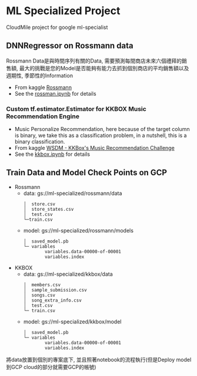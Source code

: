 # ML Specialized Project

CloudMile project for google ml-specialist 

## DNNRegressor on Rossmann data 

Rossmann Data是與時間序列有關的Data, 需要預測每間商店未來六個禮拜的銷售額, 最大的挑戰是您的Model是否能夠有能力去抓到個別商店的平均銷售額以及週期性, 季節性的Information

- From kaggle [Rossmann](https://www.kaggle.com/c/rossmann-store-sales)
- See the [rossman.ipynb](rossmann/rossman.ipynb) for details

### Custom tf.estimator.Estimator for KKBOX Music Recommendation Engine

- Music Personalize Recommendation, here because of the target column is binary, we take this as a classification problem, in a nutshell, this is a binary classification.
- From kaggle [WSDM - KKBox's Music Recommendation Challenge](https://www.kaggle.com/c/kkbox-music-recommendation-challenge/data)
- See the [kkbox.ipynb](kkbox/kkbox.ipynb) for details


## Train Data and Model Check Points on GCP

- Rossmann 
    - data: gs://ml-specialized/rossmann/data
        ```
        │  store.csv
        │  store_states.csv
        │  test.csv
        └─train.csv
        ```
    - model: gs://ml-specialized/rossmann/models
        ```
        │  saved_model.pb
        └─ variables
                variables.data-00000-of-00001
                variables.index
        ```
- KKBOX 
    - data: gs://ml-specialized/kkbox/data
        ```
        │  members.csv
        │  sample_submission.csv
        │  songs.csv
        │  song_extra_info.csv
        │  test.csv
        └─ train.csv
        ```
    - model: gs://ml-specialized/kkbox/model
        ```
        │  saved_model.pb
        └─ variables
                variables.data-00000-of-00001
                variables.index
        ```
        
將data放置到個別的專案底下, 並且照著notebook的流程執行(但是Deploy model到GCP cloud的部分就需要GCP的帳號)


